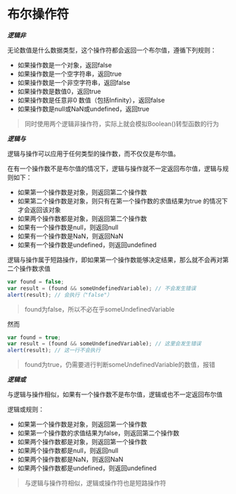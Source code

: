 # 布尔操作符

***逻辑非***

无论数值是什么数据类型，这个操作符都会返回一个布尔值，遵循下列规则：

* 如果操作数是一个对象，返回false
* 如果操作数是一个空字符串，返回true
* 如果操作数是一个非空字符串，返回false
* 如果操作数是数值0，返回true
* 如果操作数是任意非0 数值（包括Infinity），返回false
* 如果操作数是null或NaN或undefined，返回true

> 同时使用两个逻辑非操作符，实际上就会模拟Boolean()转型函数的行为

***逻辑与***

逻辑与操作可以应用于任何类型的操作数，而不仅仅是布尔值。

在有一个操作数不是布尔值的情况下，逻辑与操作就不一定返回布尔值，逻辑与规则如下：

* 如果第一个操作数是对象，则返回第二个操作数
* 如果第二个操作数是对象，则只有在第一个操作数的求值结果为true 的情况下才会返回该对象
* 如果两个操作数都是对象，则返回第二个操作数
* 如果有一个操作数是null，则返回null
* 如果有一个操作数是NaN，则返回NaN
* 如果有一个操作数是undefined，则返回undefined

逻辑与操作属于短路操作，即如果第一个操作数能够决定结果，那么就不会再对第二个操作数求值

```javascript
var found = false;
var result = (found && someUndefinedVariable); // 不会发生错误
alert(result); // 会执行（"false"）
```

> found为false，所以不必在乎someUndefinedVariable

然而

```javascript
var found = true;
var result = (found && someUndefinedVariable); // 这里会发生错误
alert(result); // 这一行不会执行
```

> found为true，仍需要进行判断someUndefinedVariable的数值，报错

***逻辑或***

与逻辑与操作相似，如果有一个操作数不是布尔值，逻辑或也不一定返回布尔值

逻辑或规则：

* 如果第一个操作数是对象，则返回第一个操作数
* 如果第一个操作数的求值结果为false，则返回第二个操作数
* 如果两个操作数都是对象，则返回第一个操作数
* 如果两个操作数都是null，则返回null
* 如果两个操作数都是NaN，则返回NaN
* 如果两个操作数都是undefined，则返回undefined

> 与逻辑与操作符相似，逻辑或操作符也是短路操作符